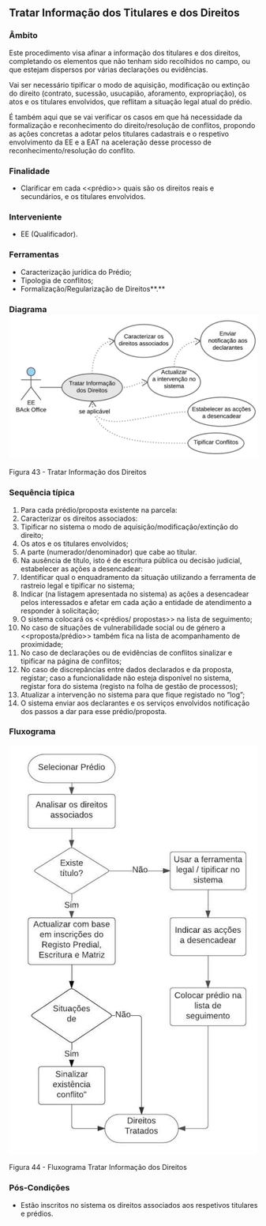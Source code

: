 ## Tratar Informação dos Titulares e dos Direitos

### Âmbito

Este procedimento visa afinar a informação dos titulares e dos direitos, completando os elementos que não tenham sido recolhidos no campo, ou que estejam dispersos por várias declarações ou evidências.

Vai ser necessário tipificar o modo de aquisição, modificação ou extinção do direito \(contrato, sucessão, usucapião, aforamento, expropriação\), os atos e os titulares envolvidos, que reflitam a situação legal atual do prédio.

É também aqui que se vai verificar os casos em que há necessidade da formalização e reconhecimento do direito/resolução de conflitos, propondo as ações concretas a adotar pelos titulares cadastrais e o respetivo envolvimento da EE e a EAT na aceleração desse processo de reconhecimento/resolução do conflito.

### Finalidade

* Clarificar em cada &lt;&lt;prédio&gt;&gt; quais são os direitos reais e secundários, e os titulares envolvidos.

### Interveniente

* EE \(Qualificador\).

### Ferramentas

* Caracterização jurídica do Prédio;
* Tipologia de conflitos;
* Formalização/Regularização de Direitos**.**

### Diagrama![](/assets/43.jpg)

Figura 43 - Tratar Informação dos Direitos

### Sequência típica

1. Para cada prédio/proposta existente na parcela:
2. Caracterizar os direitos associados:
3. Tipificar no sistema o modo de aquisição/modificação/extinção do direito;
4. Os atos e os titulares envolvidos;
5. A parte \(numerador/denominador\) que cabe ao titular.
6. Na ausência de título, isto é de escritura pública ou decisão judicial, estabelecer as ações a desencadear:
7. Identificar qual o enquadramento da situação utilizando a ferramenta de rastreio legal e tipificar no sistema;
8. Indicar \(na listagem apresentada no sistema\) as ações a desencadear pelos interessados e afetar em cada ação a entidade de atendimento a responder à solicitação;
9. O sistema colocará os &lt;&lt;prédios/ propostas&gt;&gt; na lista de seguimento;
10. No caso de situações de vulnerabilidade social ou de género a &lt;&lt;proposta/prédio&gt;&gt; também fica na lista de acompanhamento de proximidade;
11. No caso de declarações ou de evidências de conflitos sinalizar e tipificar na página de conflitos;
12. No caso de discrepâncias entre dados declarados e da proposta, registar; caso a funcionalidade não esteja disponível no sistema, registar fora do sistema \(registo na folha de gestão de processos\);
13. Atualizar a intervenção no sistema para que fique registado no “log”;
14. O sistema enviar aos declarantes e os serviços envolvidos notificação dos passos a dar para esse prédio/proposta.

### Fluxograma

![](/assets/44.jpg)

Figura 44 - Fluxograma Tratar Informação dos Direitos

### Pós-Condições

* Estão inscritos no sistema os direitos associados aos respetivos titulares e prédios.



